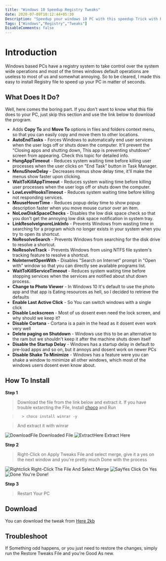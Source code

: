```yaml
---
title: "Windows 10 Speedup Registry Tweaks"
date: 2020-07-09T10:12:44+05:30
Description: "Speedup your windows 10 PC with this speedup Trick with Registry"
Tags: ["Windows","Registry","Tweaks"]
DisableComments: false
---
```

# Introduction
Windows based PCs have a registry system to take control over the system wide operations and most of the times windows default operations are useless to most of us and somewhat annoying. So to be cleared, I made this easy to install Registry file to speed up your PC in matter of seconds.

## What Does It Do?
Well, here comes the boring part. If you don't want to know what this file does to your PC, just skip this section and use the link below to download the program.

* Adds **Copy To** and **Move To** options in files and folders context menu, so that you can easily copy and move them to other locations.
* **AutoEndTasks** - Forces Windows to automatically end user services when the user logs off or shuts down the computer. It'll prevent the "Closing apps and shutting down, This app is preventing shutdown" screen from appearing. Check this topic for detailed info.
* **HungAppTimeout** - Reduces system waiting time before killing user processes when the user clicks on "End Task" button in Task Manager.
* **MenuShowDelay** - Decreases menus show delay time, it'll make the menus show faster upon clicking.
* **WaitToKillAppTimeout** - Reduces system waiting time before killing user processes when the user logs off or shuts down the computer.
* **LowLevelHooksTimeout** - Reduces system waiting time before killing not responding services.
* **MouseHoverTime** - Reduces popup delay time to show popup description faster when you move mouse cursor over an item.
* **NoLowDiskSpaceChecks** - Disables the low disk space check so that you don't get the annoying low disk space notification in system tray.
* **LinkResolveIgnoreLinkInfo** - Prevents Windows from wasting time in searching for a program which no longer exists in your system when you try to open its shortcut.
* **NoResolveSearch** - Prevents Windows from searching for the disk drive to resolve a shortcut.
* **NoResolveTrack** - Prevents Windows from using NTFS file system's tracking feature to resolve a shortcut.
* **NoInternetOpenWith** - Disables "Search on Internet" prompt in "Open with" window so that you can directly see available programs list.
* **WaitToKillServiceTimeout** - Reduces system waiting time before stopping services when the services are notified about shut down process.
* **Change to Photo Viewer** - In Windows 10 It's default to use the photo app and that app is Eating resources as hell, so I decided to retrieve the defaults
* **Enable Last Active Click** - So You can switch windows with a single click
* **Disable Lockscreen** - Most of us dosent even need the lock screen, and why should we keep it?
* **Disable Cortana** - Cortana is a pain in the head as it dosent even work very well
* **Delete paging on Shutdown** - Windows use this to be an alternative to the ram but we shouldn't keep it after the machine shuts down itself
* **Disable the Startup Delay** - Windows has a startup delay in default to pre-load apps and so on, but it annoys and dosent work on newer PCs
* **Disable Shake To Minimize** - Windows has a feature were you can shake a window to minimize all other windows, which most of the windows users dosent even know about.

## How To Install
**Step 1**
> Download the file from the link below and extract it. If you have trouble extarcting the File, Install [choco](/post/the-package-manager-for-windows-chocolatey/) and Run

>       > choco install winrar -y

> And extract it with winrar

![DownloadFile](/uploads/20200709_105201.png "Downloaded")
Downloaded File
![ExtractHere](/uploads/20200709_105202.png "Extracted")
Extract Here

**Step 2**
> Right-Click on Apply Tweaks File and select merge, give it a yes on the next window and you're pretty much Done with the process

![Rightclick](/uploads/20200709_105203.png "Merged")
Right-Click The File And Select Merge
![SayYes](/uploads/20200709_105204.png "Yes")
Click On Yes
![Done](/uploads/20200709_105205.png "Done")
You're Done!

**Step 3**
> Restart Your PC

## Download
You can download the tweak from [Here 2kb](https://www5.zippyshare.com/v/3zA7eFwV/file.html)

## Troubleshoot
If Something odd happens, or you just need to restore the changes, simply run the Restore Tweaks File and you're Good As new.
